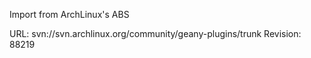 Import from ArchLinux's ABS

URL: svn://svn.archlinux.org/community/geany-plugins/trunk
Revision: 88219
